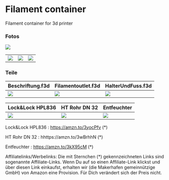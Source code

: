# Filament container
Filament container for 3d printer 

### Fotos

![](images/IMG_1.JPG)

|     |     |     |
| --- | --- | --- |
| ![](images/IMG_2.JPG) | ![](images/IMG_3.JPG) | ![](images/IMG_4.JPG) |



### Teile
| Beschriftung.f3d  | Filamentoutlet.f3d | HalterUndFuss.f3d  |
| --- | --- | --- |
| ![](images/Beschriftung.png) | ![](images/Filamentoutlet.png) | ![](images/HalterUndFuss.png) |

| Lock&Lock HPL836  | HT Rohr DN 32 | Entfeuchter  |
| --- | --- | --- |
| ![](images/HPL836.jpg)  | ![](images/HT-Rohr.png)  | ![](images/Entfeuchter.jpg) |


Lock&Lock HPL836 : https://amzn.to/3yocPfv (*)

HT Rohr DN 32    : hhttps://amzn.to/3wBrhhN (*)

Entfeuchter      : https://amzn.to/3kX95cM (*)

Affiliatelinks/Werbelinks: Die mit Sternchen (*) gekennzeichneten Links sind sogenannte Affiliate-Links. Wenn Du auf so einen Affiliate-Link klickst und über diesen Link einkaufst, erhalten wir (die Makerhafen gemeinnützige GmbH) von Amazon eine Provision. Für Dich verändert sich der Preis nicht.

